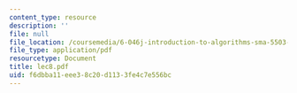 ```yaml
---
content_type: resource
description: ''
file: null
file_location: /coursemedia/6-046j-introduction-to-algorithms-sma-5503-fall-2005/f6dbba11eee38c20d1133fe4c7e556bc_lec8.pdf
file_type: application/pdf
resourcetype: Document
title: lec8.pdf
uid: f6dbba11-eee3-8c20-d113-3fe4c7e556bc
---
```

